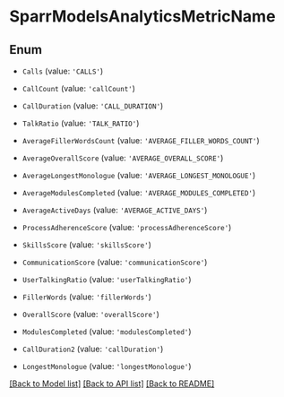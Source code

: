 # SparrModelsAnalyticsMetricName


## Enum

* `Calls` (value: `'CALLS'`)

* `CallCount` (value: `'callCount'`)

* `CallDuration` (value: `'CALL_DURATION'`)

* `TalkRatio` (value: `'TALK_RATIO'`)

* `AverageFillerWordsCount` (value: `'AVERAGE_FILLER_WORDS_COUNT'`)

* `AverageOverallScore` (value: `'AVERAGE_OVERALL_SCORE'`)

* `AverageLongestMonologue` (value: `'AVERAGE_LONGEST_MONOLOGUE'`)

* `AverageModulesCompleted` (value: `'AVERAGE_MODULES_COMPLETED'`)

* `AverageActiveDays` (value: `'AVERAGE_ACTIVE_DAYS'`)

* `ProcessAdherenceScore` (value: `'processAdherenceScore'`)

* `SkillsScore` (value: `'skillsScore'`)

* `CommunicationScore` (value: `'communicationScore'`)

* `UserTalkingRatio` (value: `'userTalkingRatio'`)

* `FillerWords` (value: `'fillerWords'`)

* `OverallScore` (value: `'overallScore'`)

* `ModulesCompleted` (value: `'modulesCompleted'`)

* `CallDuration2` (value: `'callDuration'`)

* `LongestMonologue` (value: `'longestMonologue'`)

[[Back to Model list]](../README.md#documentation-for-models) [[Back to API list]](../README.md#documentation-for-api-endpoints) [[Back to README]](../README.md)
